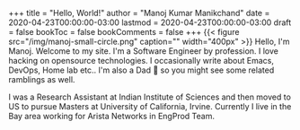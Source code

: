 +++
title = "Hello, World!"
author = "Manoj Kumar Manikchand"
date = 2020-04-23T00:00:00-03:00
lastmod = 2020-04-23T00:00:00-03:00
draft = false
bookToc = false
bookComments = false
+++
{{< figure src="/img/manoj-small-circle.png" caption="" width="400px" >}}
Hello, I'm Manoj. Welcome to my site. I'm a Software Engineer by profession. I love hacking on opensource technologies. I occasionally write about Emacs, DevOps, Home lab etc.. I'm also a Dad 👦 so you might see some related ramblings as well. 

I was a Research Assistant at Indian Institute of Sciences and then moved to US to pursue Masters at University of California, Irvine. Currently I live in the Bay area working for Arista Networks in EngProd Team.
